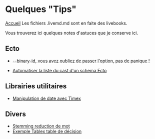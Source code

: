 # Quelques "Tips"
[Accueil](README.md)
Les fichiers .livemd.md sont en faite des livebooks.

Vous trouverez ici quelques notes d'astuces que je conserve ici.

## Ecto
- [--binary-id, vous avez oubliez de passer l'option, pas de panique !](./Tips/binaryId.md)

- [Automatiser la liste du cast d'un schema Ecto](./Tips/schemaEctoAutoCast.md)

## Librairies utilitaires
- [Manipulation de date avec Timex](./Tips/TimexDate.livemd.md)

## Divers
- [Stemming reduction de mot](./Tips/stemming.livemd.md)
- [Exemple Tablex table de décision](./Tips/tablexExemple.livemd.md)
